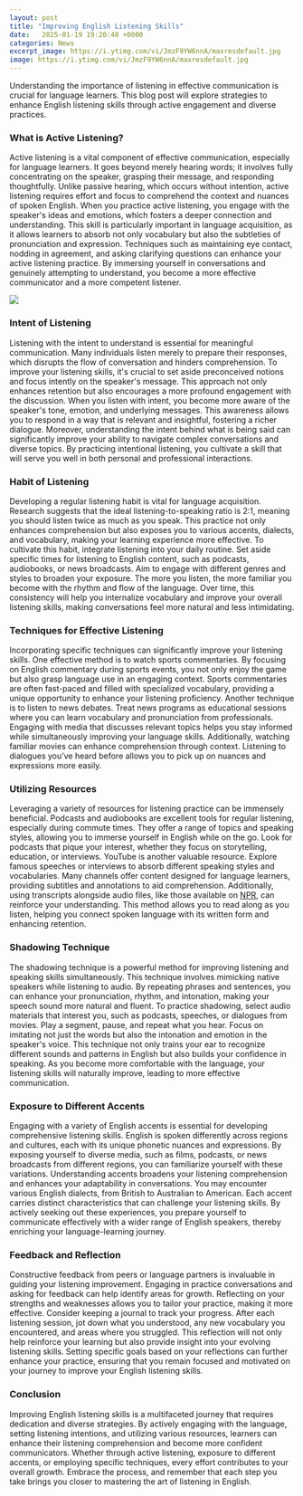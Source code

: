 ```yaml
---
layout: post
title: "Improving English Listening Skills"
date:   2025-01-19 19:20:48 +0000
categories: News
excerpt_image: https://i.ytimg.com/vi/JmzF9YW6nnA/maxresdefault.jpg
image: https://i.ytimg.com/vi/JmzF9YW6nnA/maxresdefault.jpg
---
```


Understanding the importance of listening in effective communication is crucial for language learners. This blog post will explore strategies to enhance English listening skills through active engagement and diverse practices.
### What is Active Listening?
Active listening is a vital component of effective communication, especially for language learners. It goes beyond merely hearing words; it involves fully concentrating on the speaker, grasping their message, and responding thoughtfully. Unlike passive hearing, which occurs without intention, active listening requires effort and focus to comprehend the context and nuances of spoken English. 
When you practice active listening, you engage with the speaker's ideas and emotions, which fosters a deeper connection and understanding. This skill is particularly important in language acquisition, as it allows learners to absorb not only vocabulary but also the subtleties of pronunciation and expression. Techniques such as maintaining eye contact, nodding in agreement, and asking clarifying questions can enhance your active listening practice. By immersing yourself in conversations and genuinely attempting to understand, you become a more effective communicator and a more competent listener.

![](https://i.ytimg.com/vi/JmzF9YW6nnA/maxresdefault.jpg)
### Intent of Listening
Listening with the intent to understand is essential for meaningful communication. Many individuals listen merely to prepare their responses, which disrupts the flow of conversation and hinders comprehension. To improve your listening skills, it's crucial to set aside preconceived notions and focus intently on the speaker's message. This approach not only enhances retention but also encourages a more profound engagement with the discussion.
When you listen with intent, you become more aware of the speaker's tone, emotion, and underlying messages. This awareness allows you to respond in a way that is relevant and insightful, fostering a richer dialogue. Moreover, understanding the intent behind what is being said can significantly improve your ability to navigate complex conversations and diverse topics. By practicing intentional listening, you cultivate a skill that will serve you well in both personal and professional interactions.
### Habit of Listening
Developing a regular listening habit is vital for language acquisition. Research suggests that the ideal listening-to-speaking ratio is 2:1, meaning you should listen twice as much as you speak. This practice not only enhances comprehension but also exposes you to various accents, dialects, and vocabulary, making your learning experience more effective.
To cultivate this habit, integrate listening into your daily routine. Set aside specific times for listening to English content, such as podcasts, audiobooks, or news broadcasts. Aim to engage with different genres and styles to broaden your exposure. The more you listen, the more familiar you become with the rhythm and flow of the language. Over time, this consistency will help you internalize vocabulary and improve your overall listening skills, making conversations feel more natural and less intimidating.
### Techniques for Effective Listening
Incorporating specific techniques can significantly improve your listening skills. One effective method is to watch sports commentaries. By focusing on English commentary during sports events, you not only enjoy the game but also grasp language use in an engaging context. Sports commentaries are often fast-paced and filled with specialized vocabulary, providing a unique opportunity to enhance your listening proficiency.
Another technique is to listen to news debates. Treat news programs as educational sessions where you can learn vocabulary and pronunciation from professionals. Engaging with media that discusses relevant topics helps you stay informed while simultaneously improving your language skills. Additionally, watching familiar movies can enhance comprehension through context. Listening to dialogues you’ve heard before allows you to pick up on nuances and expressions more easily.
### Utilizing Resources
Leveraging a variety of resources for listening practice can be immensely beneficial. Podcasts and audiobooks are excellent tools for regular listening, especially during commute times. They offer a range of topics and speaking styles, allowing you to immerse yourself in English while on the go. Look for podcasts that pique your interest, whether they focus on storytelling, education, or interviews. 
YouTube is another valuable resource. Explore famous speeches or interviews to absorb different speaking styles and vocabularies. Many channels offer content designed for language learners, providing subtitles and annotations to aid comprehension. Additionally, using transcripts alongside audio files, like those available on [NPR](https://www.npr.org), can reinforce your understanding. This method allows you to read along as you listen, helping you connect spoken language with its written form and enhancing retention.
### Shadowing Technique
The shadowing technique is a powerful method for improving listening and speaking skills simultaneously. This technique involves mimicking native speakers while listening to audio. By repeating phrases and sentences, you can enhance your pronunciation, rhythm, and intonation, making your speech sound more natural and fluent.
To practice shadowing, select audio materials that interest you, such as podcasts, speeches, or dialogues from movies. Play a segment, pause, and repeat what you hear. Focus on imitating not just the words but also the intonation and emotion in the speaker's voice. This technique not only trains your ear to recognize different sounds and patterns in English but also builds your confidence in speaking. As you become more comfortable with the language, your listening skills will naturally improve, leading to more effective communication.
### Exposure to Different Accents
Engaging with a variety of English accents is essential for developing comprehensive listening skills. English is spoken differently across regions and cultures, each with its unique phonetic nuances and expressions. By exposing yourself to diverse media, such as films, podcasts, or news broadcasts from different regions, you can familiarize yourself with these variations.
Understanding accents broadens your listening comprehension and enhances your adaptability in conversations. You may encounter various English dialects, from British to Australian to American. Each accent carries distinct characteristics that can challenge your listening skills. By actively seeking out these experiences, you prepare yourself to communicate effectively with a wider range of English speakers, thereby enriching your language-learning journey.
### Feedback and Reflection
Constructive feedback from peers or language partners is invaluable in guiding your listening improvement. Engaging in practice conversations and asking for feedback can help identify areas for growth. Reflecting on your strengths and weaknesses allows you to tailor your practice, making it more effective.
Consider keeping a journal to track your progress. After each listening session, jot down what you understood, any new vocabulary you encountered, and areas where you struggled. This reflection will not only help reinforce your learning but also provide insight into your evolving listening skills. Setting specific goals based on your reflections can further enhance your practice, ensuring that you remain focused and motivated on your journey to improve your English listening skills.
### Conclusion
Improving English listening skills is a multifaceted journey that requires dedication and diverse strategies. By actively engaging with the language, setting listening intentions, and utilizing various resources, learners can enhance their listening comprehension and become more confident communicators. Whether through active listening, exposure to different accents, or employing specific techniques, every effort contributes to your overall growth. Embrace the process, and remember that each step you take brings you closer to mastering the art of listening in English.
